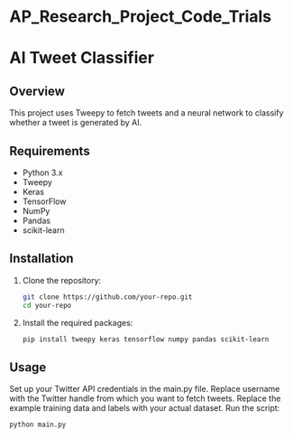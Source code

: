 # AP_Research_Project_Code_Trials
# AI Tweet Classifier

## Overview
This project uses Tweepy to fetch tweets and a neural network to classify whether a tweet is generated by AI.

## Requirements
- Python 3.x
- Tweepy
- Keras
- TensorFlow
- NumPy
- Pandas
- scikit-learn

## Installation
1. Clone the repository:
   ```bash
   git clone https://github.com/your-repo.git
   cd your-repo
2. Install the required packages:
   ```bash
   pip install tweepy keras tensorflow numpy pandas scikit-learn

## Usage

Set up your Twitter API credentials in the main.py file.
Replace username with the Twitter handle from which you want to fetch tweets.
Replace the example training data and labels with your actual dataset.
Run the script:
 ```bash
 python main.py
